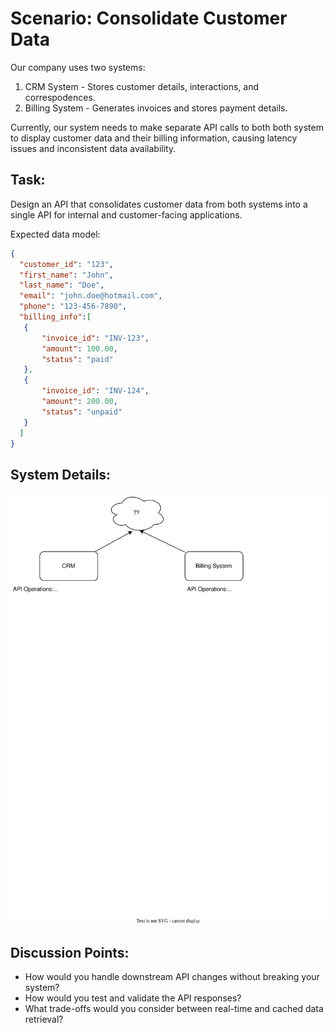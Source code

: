 # Scenario: Consolidate Customer Data

Our company uses two systems:

1. CRM System - Stores customer details, interactions, and correspodences. 
2. Billing System - Generates invoices and stores payment details.

Currently, our system needs to make separate API calls to both both system to display customer data and their billing information, causing latency issues and inconsistent data availability.

## Task:

Design an API that consolidates customer data from both systems into a single API for internal and customer-facing applications.

Expected data model:

```json
{
  "customer_id": "123",
  "first_name": "John",
  "last_name": "Doe",
  "email": "john.doe@hotmail.com",
  "phone": "123-456-7890",
  "billing_info":[
   {
       "invoice_id": "INV-123",
       "amount": 100.00,
       "status": "paid"
   },
   {
       "invoice_id": "INV-124",
       "amount": 200.00,
       "status": "unpaid"
   }
  ]
}
```

## System Details:

![unified-api](unified-api.drawio.svg)

## Discussion Points:
* How would you handle downstream API changes without breaking your system?
* How would you test and validate the API responses?
* What trade-offs would you consider between real-time and cached data retrieval?